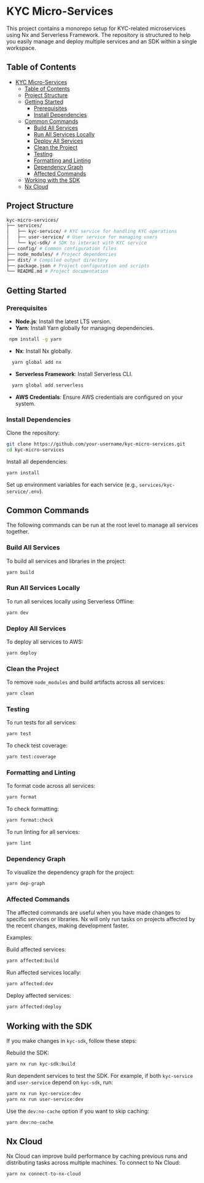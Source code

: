 # KYC Micro-Services

This project contains a monorepo setup for KYC-related microservices using Nx and Serverless Framework. The repository is structured to help you easily manage and deploy multiple services and an SDK within a single workspace.

## Table of Contents

- [KYC Micro-Services](#kyc-micro-services)
  - [Table of Contents](#table-of-contents)
  - [Project Structure](#project-structure)
  - [Getting Started](#getting-started)
    - [Prerequisites](#prerequisites)
    - [Install Dependencies](#install-dependencies)
  - [Common Commands](#common-commands)
    - [Build All Services](#build-all-services)
    - [Run All Services Locally](#run-all-services-locally)
    - [Deploy All Services](#deploy-all-services)
    - [Clean the Project](#clean-the-project)
    - [Testing](#testing)
    - [Formatting and Linting](#formatting-and-linting)
    - [Dependency Graph](#dependency-graph)
    - [Affected Commands](#affected-commands)
  - [Working with the SDK](#working-with-the-sdk)
  - [Nx Cloud](#nx-cloud)

## Project Structure

```bash
kyc-micro-services/
├── services/
│   ├── kyc-service/ # KYC service for handling KYC operations
│   ├── user-service/ # User service for managing users
│   └── kyc-sdk/ # SDK to interact with KYC service
├── config/ # Common configuration files
├── node_modules/ # Project dependencies
├── dist/ # Compiled output directory
├── package.json # Project configuration and scripts
└── README.md # Project documentation
```

## Getting Started

### Prerequisites

- **Node.js**: Install the latest LTS version.
- **Yarn**: Install Yarn globally for managing dependencies.

```bash
 npm install -g yarn
```

- **Nx**: Install Nx globally.

```bash
  yarn global add nx
```

- **Serverless Framework**: Install Serverless CLI.

```bash
  yarn global add serverless
```

- **AWS Credentials**: Ensure AWS credentials are configured on your system.

### Install Dependencies

Clone the repository:

```bash
git clone https://github.com/your-username/kyc-micro-services.git
cd kyc-micro-services
```

Install all dependencies:

```bash
yarn install
```

Set up environment variables for each service (e.g., `services/kyc-service/.env`).

## Common Commands

The following commands can be run at the root level to manage all services together.

### Build All Services

To build all services and libraries in the project:

```bash
yarn build
```

### Run All Services Locally

To run all services locally using Serverless Offline:

```bash
yarn dev
```

### Deploy All Services

To deploy all services to AWS:

```bash
yarn deploy
```

### Clean the Project

To remove `node_modules` and build artifacts across all services:

```bash
yarn clean
```

### Testing

To run tests for all services:

```bash
yarn test
```

To check test coverage:

```bash
yarn test:coverage
```

### Formatting and Linting

To format code across all services:

```bash
yarn format
```

To check formatting:

```bash
yarn format:check
```

To run linting for all services:

```bash
yarn lint
```

### Dependency Graph

To visualize the dependency graph for the project:

```bash
yarn dep-graph
```

### Affected Commands

The affected commands are useful when you have made changes to specific services or libraries. Nx will only run tasks on projects affected by the recent changes, making development faster.

Examples:

Build affected services:

```bash
yarn affected:build
```

Run affected services locally:

```bash
yarn affected:dev
```

Deploy affected services:

```bash
yarn affected:deploy
```

## Working with the SDK

If you make changes in `kyc-sdk`, follow these steps:

Rebuild the SDK:

```bash
yarn nx run kyc-sdk:build
```

Run dependent services to test the SDK. For example, if both `kyc-service` and `user-service` depend on `kyc-sdk`, run:

```bash
yarn nx run kyc-service:dev
yarn nx run user-service:dev
```

Use the `dev:no-cache` option if you want to skip caching:

```bash
yarn dev:no-cache
```

## Nx Cloud

Nx Cloud can improve build performance by caching previous runs and distributing tasks across multiple machines. To connect to Nx Cloud:

```bash
yarn nx connect-to-nx-cloud
```
